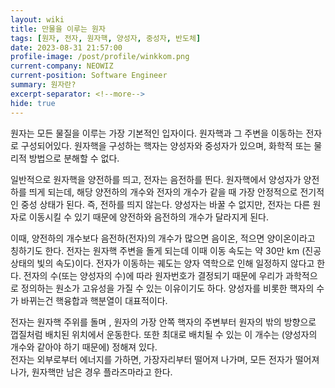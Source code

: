```yaml
---
layout: wiki
title: 만물을 이루는 원자
tags: [원자, 전자, 원자핵, 양성자, 중성자, 반도체]
date: 2023-08-31 21:57:00
profile-image: /post/profile/winkkom.png
current-company: NEOWIZ
current-position: Software Engineer
summary: 원자란?
excerpt-separator: <!--more-->
hide: true
---
```


<!--more-->
원자는 모든 물질을 이루는 가장 기본적인 입자이다. 
원자핵과 그 주변을 이동하는 전자로 구성되어있다. 
원자핵을 구성하는 핵자는 양성자와 중성자가 있으며, 화학적 또는 물리적 방법으로 분해할 수 없다.

일반적으로 원자핵을 양전하를 띄고, 전자는 음전하를 띈다. 
원자핵에서 양성자가 양전하를 띄게 되는데,  해당 양전하의 개수와 전자의 개수가 같을 때 가장 안정적으로 전기적인 중성 상태가 된다. 
즉, 전하를 띄지 않는다. 양성자는 바꿀 수 없지만, 전자는 다른 원자로 이동시킬 수 있기 때문에 양전하와 음전하의 개수가 달라지게 된다.

이때, 양전하의 개수보다 음전하(전자)의 개수가 많으면 음이온, 적으면 양이온이라고 칭하기도 한다. 
전자는 원자핵 주변을 돌게 되는데 이때 이동 속도는 약 30만 km (진공 상태의 빛의 속도)이다. 
전자가 이동하는 궤도는 양자 역학으로 인해 일정하지 않다고 한다. 
전자의 수(또는 양성자의 수)에 따라 원자번호가 결정되기 때문에 우리가 과학적으로 정의하는 원소가 고유성을 가질 수 있는 이유이기도 하다. 
양성자를 비롯한 핵자의 수가 바뀌는건 핵융합과 핵분열이 대표적이다.

전자는 원자핵 주위를 돌며 , 원자의 가장 안쪽 핵자의 주변부터 원자의 밖의 방향으로 껍질처럼 배치된 위치에서 운동한다. 
또한 최대로 배치될 수 있는 이 개수는 (양성자의 개수와 같아야 하기 때문에) 정해져 있다.  
전자는 외부로부터 에너지를 가하면, 가장자리부터 떨어져 나가며, 모든 전자가 떨어져 나가, 원자핵만 남은 경우 플라즈마라고 한다.
<!--more-->

